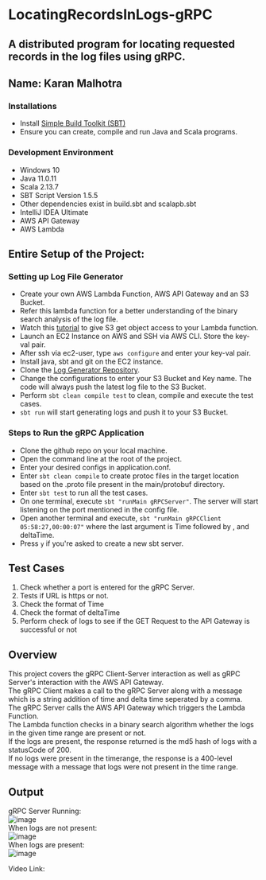 # LocatingRecordsInLogs-gRPC
A distributed program for locating requested records in the log files using gRPC.
---
Name: Karan Malhotra
---

### Installations
+ Install [Simple Build Toolkit (SBT)](https://www.scala-sbt.org/1.x/docs/index.html)
+ Ensure you can create, compile and run Java and Scala programs.

### Development Environment
+ Windows 10
+ Java 11.0.11
+ Scala 2.13.7
+ SBT Script Version 1.5.5
+ Other dependencies exist in build.sbt and scalapb.sbt
+ IntelliJ IDEA Ultimate
+ AWS API Gateway
+ AWS Lambda

## Entire Setup of the Project:
### Setting up Log File Generator
- Create your own AWS Lambda Function, AWS API Gateway and an S3 Bucket.
- Refer this lambda function for a better understanding of the binary search analysis of the log file.
- Watch this [tutorial](https://www.youtube.com/watch?v=MgQDeKwTnDQ&feature=youtu.be) to give S3 get object access to your Lambda function.
- Launch an EC2 Instance on AWS and SSH via AWS CLI. Store the key-val pair.
- After ssh via ec2-user, type `aws configure` and enter your key-val pair.
- Install java, sbt and git on the EC2 instance.
- Clone the [Log Generator Repository](https://github.com/karanmalh0tra/LogFileGenerator).
- Change the configurations to enter your S3 Bucket and Key name. The code will always push the latest log file to the S3 Bucket.
- Perform `sbt clean compile test` to clean, compile and execute the test cases.
- `sbt run` will start generating logs and push it to your S3 Bucket.

### Steps to Run the gRPC Application
- Clone the github repo on your local machine.
- Open the command line at the root of the project.
- Enter your desired configs in application.conf.
- Enter `sbt clean compile` to create protoc files in the target location based on the .proto file present in the main/protobuf directory.
- Enter `sbt test` to run all the test cases.
- On one terminal, execute `sbt "runMain gRPCServer"`. The server will start listening on the port mentioned in the config file.
- Open another terminal and execute, `sbt "runMain gRPCClient 05:58:27,00:00:07"` where the last argument is Time followed by , and deltaTime.
- Press `y` if you're asked to create a new sbt server.

## Test Cases
1. Check whether a port is entered for the gRPC Server.
2. Tests if URL is https or not.
3. Check the format of Time
4. Check the format of deltaTime
5. Perform check of logs to see if the GET Request to the API Gateway is successful or not

## Overview
This project covers the gRPC Client-Server interaction as well as gRPC Server's interaction with the AWS API Gateway. <br/>
The gRPC Client makes a call to the gRPC Server along with a message which is a string addition of time and delta time seperated by a comma. <br/>
The gRPC Server calls the AWS API Gateway which triggers the Lambda Function. <br/>
The Lambda function checks in a binary search algorithm whether the logs in the given time range are present or not. <br/>
If the logs are present, the response returned is the md5 hash of logs with a statusCode of 200. <br/>
If no logs were present in the timerange, the response is a 400-level message with a message that logs were not present in the time range.

## Output
gRPC Server Running: <br/>
![image](https://user-images.githubusercontent.com/22276682/140577537-e2fd76cc-0b4e-4bfc-8ebb-4d23672e8d9d.png)
<br/>
When logs are not present: <br/>
![image](https://user-images.githubusercontent.com/22276682/140577876-0b033d37-1eb7-4fbb-9acd-9fbf6c7c7240.png)
<br/>
When logs are present: <br/>
![image](https://user-images.githubusercontent.com/22276682/140577790-41623998-4ff5-4e51-a054-1034e5618313.png)
<br/>

Video Link:
